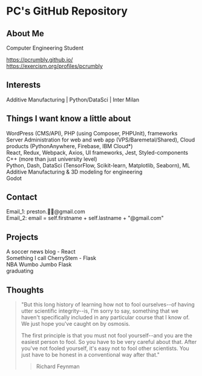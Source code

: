 # PC's GitHub Repository

## About Me
Computer Engineering Student  

https://pcrumbly.github.io/ <br />
https://exercism.org/profiles/pcrumbly

## Interests
Additive Manufacturing |
Python/DataSci |
Inter Milan 

## Things I want know a little about
WordPress (CMS/API), PHP (using Composer, PHPUnit), frameworks <br />
Server Administration for web and web app (VPS/Baremetal/Shared), Cloud products (PythonAnywhere, Firebase, IBM Cloud*) <br />
React, Redux, Webpack, Axios, UI frameworks, Jest, Styled-components <br />
C++ (more than just university level) <br />
Python, Dash, DataSci (TensorFlow, Scikit-learn, Matplotlib, Seaborn), ML <br />
Additive Manufacturing & 3D modeling for engineering <br />
Godot <br />


## Contact
Email_1: preston.🍒🤯@gmail.com <br />
Email_2: email = self.firstname + self.lastname + "@gmail.com"


## Projects
A soccer news blog - React <br />
Something I call CherryStem - Flask <br />
NBA Wumbo Jumbo Flask <br />
graduating 

## Thoughts
>"But this long history of learning how
> not to fool ourselves--of having utter scientific
> integrity--is, I'm sorry to say, something that we
> haven't specifically included in any particular course
> that I know of. We just hope you've caught on by osmosis.
>
> The first principle is that you must not fool yourself--and you are the easiest person to fool.
> So you have to be very careful about that. After you've not fooled yourself, it's easy not to fool other scientists.
> You just have to be honest in a conventional way after that."
> > Richard Feynman
